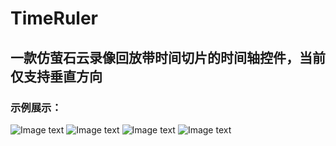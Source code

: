 # TimeRuler
## 一款仿萤石云录像回放带时间切片的时间轴控件，当前仅支持垂直方向


### 示例展示：
![Image text](image/Screenshot1.jpg)
![Image text](image/Screenshot2.jpg)
![Image text](image/Screenshot3.jpg)
![Image text](image/Screenshot4.jpg)
